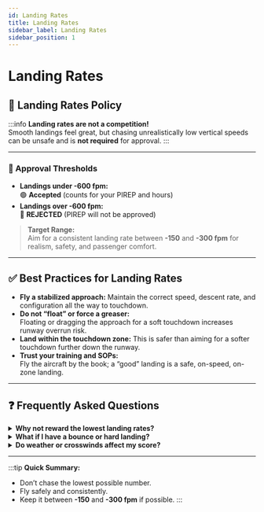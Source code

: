 ```yaml
---
id: Landing Rates
title: Landing Rates
sidebar_label: Landing Rates
sidebar_position: 1
---
```


# Landing Rates

## 🛬 Landing Rates Policy

:::info
**Landing rates are not a competition!**  
Smooth landings feel great, but chasing unrealistically low vertical speeds can be unsafe and is **not required** for approval.
:::

---

### 🚦 Approval Thresholds

- **Landings under -600 fpm:**  
  🟢 **Accepted** (counts for your PIREP and hours)
- **Landings over -600 fpm:**  
  🔴 **REJECTED** (PIREP will not be approved)

> **Target Range:**  
> Aim for a consistent landing rate between **-150** and **-300 fpm** for realism, safety, and passenger comfort.

---

## ✅ Best Practices for Landing Rates

- **Fly a stabilized approach:** Maintain the correct speed, descent rate, and configuration all the way to touchdown.
- **Do not “float” or force a greaser:**  
  Floating or dragging the approach for a soft touchdown increases runway overrun risk.
- **Land within the touchdown zone:** This is safer than aiming for a softer touchdown further down the runway.
- **Trust your training and SOPs:**  
  Fly the aircraft by the book; a “good” landing is a safe, on-speed, on-zone landing.

---

## ❓ Frequently Asked Questions

<details>
<summary><strong>Why not reward the lowest landing rates?</strong></summary>
Real-world airlines prioritize safety and reliability over “greasers.” Consistently low vertical speeds often come at the expense of safe technique.
</details>

<details>
<summary><strong>What if I have a bounce or hard landing?</strong></summary>
Landings over -600 fpm will result in PIREP rejection. Focus on stabilized approaches to avoid bounces or firm touchdowns.
</details>

<details>
<summary><strong>Do weather or crosswinds affect my score?</strong></summary>
Difficult conditions are considered by staff, but the same vertical speed limits apply. Always brief and fly the safest approach possible.
</details>

---

:::tip
**Quick Summary:**  
- Don’t chase the lowest possible number.  
- Fly safely and consistently.
- Keep it between **-150** and **-300 fpm** if possible.
:::
